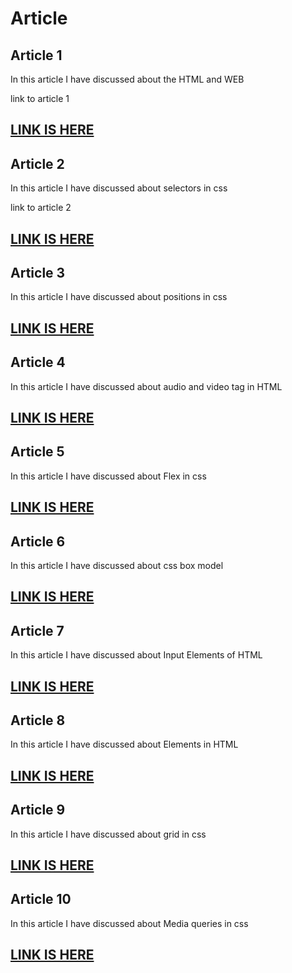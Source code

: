 # Article
Article 1
---

In this article I have discussed about the HTML and WEB

link to article 1

[LINK IS HERE](https://supe.hashnode.dev/introduction-to-web-and-html)
---
Article 2
---
In this article I have discussed about selectors in css 

link to article 2

[LINK IS HERE](https://supe.hashnode.dev/selectors-in-css)
---
Article 3
---
In this article I have discussed about positions in css

[LINK IS HERE](https://supe.hashnode.dev/positions-in-css)
---
Article 4
---
In this article I have discussed about audio and video tag in HTML 

[LINK IS HERE](https://supe.hashnode.dev/audio-and-video-tag)
---
Article 5
---
In this article I have discussed about Flex in css 

[LINK IS HERE](https://supe.hashnode.dev/css-flex)
---
Article 6
---
In this article I have discussed about css box model

[LINK IS HERE](https://supe.hashnode.dev/css-box-modelborder-padding-margin)
---
Article 7
---
In this article I have discussed about Input Elements of HTML

[LINK IS HERE](https://supe.hashnode.dev/input-elements-of-html)
---
Article 8
---
In this article I have discussed about Elements in HTML

[LINK IS HERE](https://supe.hashnode.dev/elements-in-html)
---
Article 9
---
In this article I have discussed about grid in css

[LINK IS HERE](https://supe.hashnode.dev/grid-in-css)
---
Article 10
---
In this article I have discussed about Media queries in css

[LINK IS HERE](https://supe.hashnode.dev/media-queries)
---
